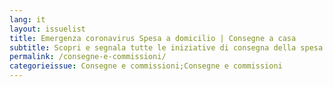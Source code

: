 ```yaml
---
lang: it
layout: issuelist
title: Emergenza coronavirus Spesa a domicilio | Consegne a casa
subtitle: Scopri e segnala tutte le iniziative di consegna della spesa a casa durante l'emergenza
permalink: /consegne-e-commissioni/
categorieissue: Consegne e commissioni;Consegne e commissioni
---
```

